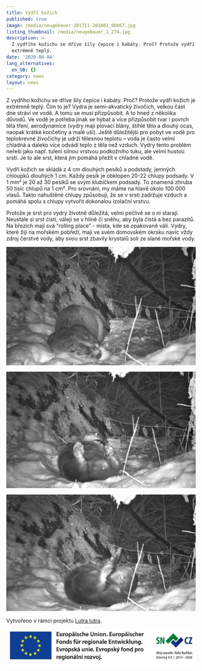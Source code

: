 ```yaml
---
title: Vydří kožich
published: true
image: /media/neugebauer-201711-201801_00067.jpg
listing_thumbnail: /media/neugebauer_1_274.jpg
description: >-
  Z vydřího kožichu se dříve šily čepice i kabáty. Proč? Protože vydří kožich je
  extrémně teplý. 
date: '2020-08-04'
lang_alternatives:
  en_GB: {}
category: news
layout: news
---
```

Z vydřího kožichu se dříve šily čepice i kabáty. Proč? Protože vydří kožich je extrémně teplý. Čím to je? Vydra je semi-akvatický živočich, velkou část dne stráví ve vodě. A tomu se musí přizpůsobit. A to hned z několika důvodů. Ve vodě je potřeba jinak se hýbat a více přizpůsobit tvar i povrch těla tření, aerodynamice (vydry mají plovací blány, štíhlé tělo a dlouhý ocas, naopak krátké končetiny a malé uši). Ještě důležitější pro pobyt ve vodě pro teplokrevné živočichy je udrží tělesnou teplotu – voda je často velmi chladná a daleko více odvádí teplo z těla než vzduch. Vydry tento problém neřeší jako např. tuleni silnou vrstvou podkožního tuku, ale velmi hustou srstí. Je to ale srst, která jim pomáhá přežít v chladné vodě. 

Vydří kožich se skládá z 4 cm dlouhých pesíků a podstady, jemných chloupků dlouhých 1 cm. Každý pesík je obklopen 20-22 chlupy podsady. V 1 mm² je 20 až 30 pesíků se svým klubíčkem podsady. To znamená zhruba 50 tisíc chlupů na 1 cm². Pro srovnání, my máme na hlavě okolo 100 000 vlasů. Takto nahuštěné chlupy způsobují, že se v srsti zadržuje vzduch a pomáhá spolu s chlupy vytvořit dokonalou izolační vrstvu. 

Protože je srst pro vydry životně důležitá, velmi pečlivě se o ni starají. Neustále si srst čistí, válejí se v hlíně či sněhu, aby byla čistá a bez parazitů. Na březích mají svá “rolling place” - místa, kde se opakovaně válí. Vydry, které žijí na mořském pobřeží, mají ve svém domovském okrsku navíc vždy zdroj čerstvé vody, aby svou srst zbavily krystalů soli ze slané mořské vody. 

![vydří rolling place](/media/neugebauer-201711-201801_00069.jpg "vydří rolling place")

![vydra si čistí srst](/media/neugebauer-201711-201801_00087.jpg "vydra si čistí srst")

![vydra si čistí srst](/media/neugebauer-201711-201801_00089.jpg "vydra si čistí srst")

Vytvořeno v rámci projektu [Lutra lutra](/projekty/projekt-lutra-lutra).

![](/media/spojene_loga_610.jpg)
